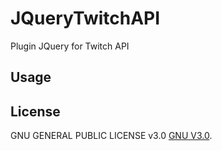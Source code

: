 # JQueryTwitchAPI

Plugin JQuery for Twitch API

## Usage


## License
GNU GENERAL PUBLIC LICENSE v3.0 [GNU V3.0](http://www.gnu.org/licenses/gpl-3.0.en.html).
